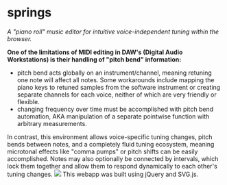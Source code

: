 # springs
*A "piano roll" music editor for intuitive voice-independent tuning within the browser.*

**One of the limitations of MIDI editing in DAW's (Digital Audio Workstations) is their handling of "pitch bend" information:**
- pitch bend acts globally on an instrument/channel, meaning retuning one note will affect all notes. Some workarounds include mapping the piano keys to retuned samples from the software instrument or creating separate channels for each voice, neither of which are very friendly or flexible.
- changing frequency over time must be accomplished with pitch bend automation, AKA manipulation of a separate pointwise function with arbitrary measurements.

In contrast, this environment allows voice-specific tuning changes, pitch bends between notes, and a completely fluid tuning ecosystem, meaning microtonal effects like "comma pumps" or pitch shifts can be easily accomplished. Notes may also optionally be connected by intervals, which lock them together and allow them to respond dynamically to each other's tuning changes.
![](assets/springs_demo.gif)
This webapp was built using jQuery and SVG.js.
